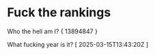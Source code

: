 # Fuck the rankings

Who the hell am I?
{ 13894847 }

What fucking year is it?
[ 2025-03-15T13:43:20Z ]
